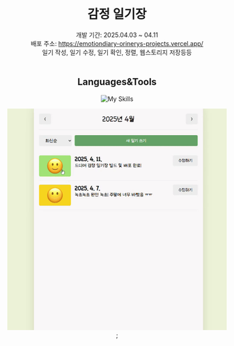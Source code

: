 <div align="center">
  
# 감정 일기장
개발 기간: 2025.04.03 ~ 04.11 <br/>
배포 주소: https://emotiondiary-orinerys-projects.vercel.app/ <br/>
일기 작성, 일기 수정, 일기 확인, 정렬, 웹스토리지 저장등등 <br/><br/>

## Languages&Tools
![My Skills](https://skillicons.dev/icons?i=react,vite,js,html,css)

![emotionDiaryPreview](https://github.com/orinery/2025_emotionDiary/blob/main/emotiondiary/public/emotionDiaryPreview.gif);

</div>
